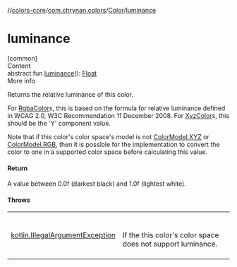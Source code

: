//[colors-core](../../../index.md)/[com.chrynan.colors](../index.md)/[Color](index.md)/[luminance](luminance.md)



# luminance  
[common]  
Content  
abstract fun [luminance](luminance.md)(): [Float](https://kotlinlang.org/api/latest/jvm/stdlib/kotlin/-float/index.html)  
More info  


Returns the relative luminance of this color.



For [RgbaColor](../-rgba-color/index.md)s, this is based on the formula for relative luminance defined in WCAG 2.0, W3C Recommendation 11 December 2008. For [XyzColor](../-xyz-color/index.md)s, this should be the 'Y' component value.



Note that if this color's color space's model is not [ColorModel.XYZ](../../com.chrynan.colors.space/-color-model/-x-y-z/index.md) or [ColorModel.RGB](../../com.chrynan.colors.space/-color-model/-r-g-b/index.md), then it is possible for the implementation to convert the color to one in a supported color space before calculating this value.



#### Return  


A value between 0.0f (darkest black) and 1.0f (lightest white).



#### Throws  
  
| | |
|---|---|
| <a name="com.chrynan.colors/Color/luminance/#/PointingToDeclaration/"></a>[kotlin.IllegalArgumentException](https://kotlinlang.org/api/latest/jvm/stdlib/kotlin/-illegal-argument-exception/index.html)| <a name="com.chrynan.colors/Color/luminance/#/PointingToDeclaration/"></a><br><br>If the this color's color space does not support luminance.<br><br>|
  



